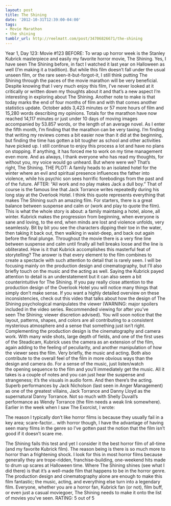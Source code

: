 ```yaml
---
layout: post
title: The Shining
date: '2012-10-31T12:39:00-04:00'
tags:
- Movie Marathon
- the shining
tumblr_url: http://reelmatt.com/post/34706826671/the-shining
---
```

Year 1, Day 123: Movie #123
BEFORE: To wrap up horror week is the Stanley Kubrick masterpiece and easily my favorite horror movie, The Shining. Yes, I have seen The Shining before, in fact I watched it last year on Halloween as well (I’m making it a tradition). But while this film doesn’t fall under the usual unseen film, or the rare seen-it-but-forgot-it, I still think putting The Shining through the paces of the movie marathon will be very beneficial. Despite knowing that I very much enjoy this film, I’ve never looked at it critically or written down my thoughts about it and that’s a new aspect I’m interesting in exploring about The Shining.
Another note to make is that today marks the end of four months of film and with that comes another statistics update. October adds 3,423 minutes or 57 more hours of film and 15,280 words describing my opinions. Totals for the marathon have now reached 14,117 minutes or just under 10 days of moving images accompanied by 53.857 words, or the length of an average novel.
As I enter the fifth month, I’m finding that the marathon can be very taxing. I’m finding that writing my reviews comes a bit easier now than it did at the beginning, but finding the time has gotten a bit tougher as school and other activities have picked up. I still continue to enjoy this process a lot and have no plans on stopping. If anything, it has forced me to work on my time management even more. And as always, I thank everyone who has read my thoughts, for without you, my voice would go unheard.
But where were we? That’s right, The Shining.
THE PLOT: A family heads to an isolated hotel for the winter where an evil and spiritual presence influences the father into violence, while his psychic son sees horrific forebodings from the past and of the future.
AFTER: “All work and no play makes Jack a dull boy.” That of course is the famous line that Jack Torrance writes repeatedly during his long stay at the Overlook Hotel. I think this quote represents everything that makes The Shining such an amazing film.
For starters, there is a great balance between suspense and calm or (work and play to quote the film). This is what the whole story is about: a family maintaing a hotel, alone, all winter. Kubrick makes the progression from beginning, when everyone is sane and loving, to the end, when minds are lost and violence unfolds, very seamlessly. Bit by bit you see the characters dipping their toe in the water, then taking it back out, then walking in waist-deep, and back out again before the final plunge. Throughout the movie there is a very fine line between suspense and calm until finally all hell breaks loose and the line is obliterated.
How is it that Kubrick accomplishes this masterful feat of storytelling? The answer is that every element to the film combines to create a spectacle with such attention to detail that is rarely seen. I will be focusing mainly on the production design and cinematography, but I’ll also briefly touch on the music and the acting as well.
Saying the Kubrick payed attention to detail is an understatement but it can also seem a bit counterintuitive for The Shining. If you pay really close attention to the production design of the Overlook Hotel you will notice many things that simply don’t make sense. If you want a highly detailed overview on these inconsistencies, check out this video that talks about how the design of The Shining psychological manipulates the viewer (WARNING: major spoilers included in the video series. Recommended viewing for after you’ve seen The Shining; viewer discretion advised). You will soon notice that the layout, patterns, shapes, and colors are all contributing to a consistent mysterious atmosphere and a sense that something just isn’t right. Complementing the production design is the cinematography and camera work. With many wide shots, large depth of fields, and one of the first uses of the Steadicam, Kubrick uses the camera as an extension of the film, again adding to the feeling of peculiarity, and another manipulation of how the viewer sees the film.
Very briefly, the music and acting. Both also contribute to the overall feel of the film in more obvious ways than the design and camera do. For a sense of the music, just listen/watch the opening sequence to the film and you’ll immediately get the music. All it takes is a couple of notes and you can just hear the suspense and strangeness; it’s the visuals in audio form. And then there’s the acting. Superb performances by Jack Nicholson (last seen in Anger Management) as one of the greatest villains, Jack Torrance and Danny Lloyd as the supernatural Danny Torrance. Not so much with Shelly Duvall’s performance as Wendy Torrance (the film needs a weak link somewhere).
Earlier in the week when I saw The Exorcist, I wrote:

The reason I typically don’t like horror films is because they usually fail in a key area; scare-factor… with horror though, I have the advantage of having seen many films in the genre so I’ve gotten past the notion that the film isn’t good if it doesn’t scare me.

The Shining fails this test and yet I consider it the best horror film of all-time (and my favorite Kubrick film). The reason being is there is so much more to horror than a frightening shock. I look for this in most horror films because generally they are trope-ridden, franchise-building, one-weekend hits made to drum up scares at Halloween time. Where The Shining shines (see what I did there) is that it’s a well-made film that happens to be in the horror genre. The production design and cinematography alone are enough to make this film fantastic; the music, acting, and everything else turn into a legendary film.
Everyone, whether you are a horror fan, Kubrick fan (or not), film buff, or even just a casual moviegoer, The Shining needs to make it onto the list of movies you’ve seen.
RATING: 5 out of 5

